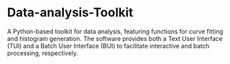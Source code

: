 # Data-analysis-Toolkit
A Python-based toolkit for data analysis, featuring functions for curve fitting and histogram generation. The software provides both a Text User Interface (TUI) and a Batch User Interface (BUI) to facilitate interactive and batch processing, respectively.
